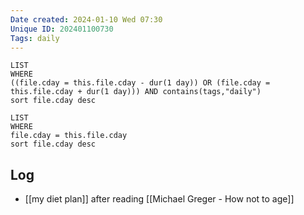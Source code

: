 ```yaml
---
Date created: 2024-01-10 Wed 07:30
Unique ID: 202401100730
Tags: daily
---
```

``` dataview
LIST
WHERE 
((file.cday = this.file.cday - dur(1 day)) OR (file.cday = this.file.cday + dur(1 day))) AND contains(tags,"daily")
sort file.cday desc
```
``` dataview
LIST
WHERE 
file.cday = this.file.cday
sort file.cday desc
```
## Log
- [[my diet plan]] after reading [[Michael Greger - How not to age]]
